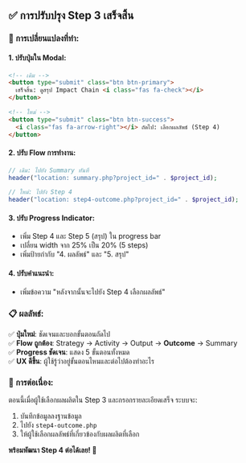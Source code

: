 ## ✅ การปรับปรุง Step 3 เสร็จสิ้น

### 🔄 การเปลี่ยนแปลงที่ทำ:

#### 1. **ปรับปุ่มใน Modal:**

```html
<!-- เดิม -->
<button type="submit" class="btn btn-primary">
  เสร็จสิ้น: ดูสรุป Impact Chain <i class="fas fa-check"></i>
</button>

<!-- ใหม่ -->
<button type="submit" class="btn btn-success">
  <i class="fas fa-arrow-right"></i> ถัดไป: เลือกผลลัพธ์ (Step 4)
</button>
```

#### 2. **ปรับ Flow การทำงาน:**

```php
// เดิม: ไปยัง Summary ทันที
header("location: summary.php?project_id=" . $project_id);

// ใหม่: ไปยัง Step 4
header("location: step4-outcome.php?project_id=" . $project_id);
```

#### 3. **ปรับ Progress Indicator:**

- เพิ่ม Step 4 และ Step 5 (สรุป) ใน progress bar
- เปลี่ยน width จาก 25% เป็น 20% (5 steps)
- เพิ่มป้ายกำกับ "4. ผลลัพธ์" และ "5. สรุป"

#### 4. **ปรับคำแนะนำ:**

- เพิ่มข้อความ "หลังจากนั้นจะไปยัง Step 4 เลือกผลลัพธ์"

### 📋 ผลลัพธ์:

✅ **ปุ่มใหม่**: ชัดเจนและบอกขั้นตอนถัดไป  
✅ **Flow ถูกต้อง**: Strategy → Activity → Output → **Outcome** → Summary  
✅ **Progress ชัดเจน**: แสดง 5 ขั้นตอนทั้งหมด  
✅ **UX ดีขึ้น**: ผู้ใช้รู้ว่าอยู่ขั้นตอนไหนและต่อไปต้องทำอะไร

### 🔗 การต่อเนื่อง:

ตอนนี้เมื่อผู้ใช้เลือกผลผลิตใน Step 3 และกรอกรายละเอียดเสร็จ ระบบจะ:

1. บันทึกข้อมูลลงฐานข้อมูล
2. ไปยัง `step4-outcome.php`
3. ให้ผู้ใช้เลือกผลลัพธ์ที่เกี่ยวข้องกับผลผลิตที่เลือก

**พร้อมพัฒนา Step 4 ต่อได้เลย! 🚀**
